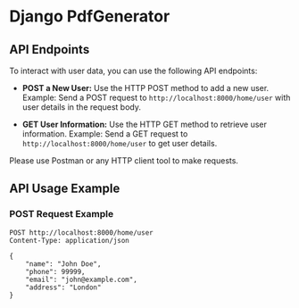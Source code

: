 # Django PdfGenerator


## API Endpoints

To interact with user data, you can use the following API endpoints:

- **POST a New User:**
  Use the HTTP POST method to add a new user.
  Example: Send a POST request to `http://localhost:8000/home/user` with user details in the request body.

- **GET User Information:**
  Use the HTTP GET method to retrieve user information.
  Example: Send a GET request to `http://localhost:8000/home/user` to get user details.

Please use Postman or any HTTP client tool to make requests.

## API Usage Example

### POST Request Example

```http
POST http://localhost:8000/home/user
Content-Type: application/json

{
    "name": "John Doe",
    "phone": 99999,
    "email": "john@example.com",
    "address": "London"
}
